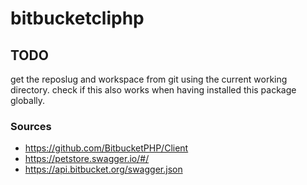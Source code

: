 # bitbucketcliphp

## TODO
get the reposlug and workspace from git using the current working directory.
check if this also works when having installed this package globally.


### Sources
- https://github.com/BitbucketPHP/Client
- https://petstore.swagger.io/#/
- https://api.bitbucket.org/swagger.json
